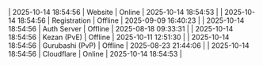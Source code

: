 | 2025-10-14 18:54:56 | Website | Online | 2025-10-14 18:54:53 |
| 2025-10-14 18:54:56 | Registration | Offline | 2025-09-09 16:40:23 |
| 2025-10-14 18:54:56 | Auth Server | Offline | 2025-08-18 09:33:31 |
| 2025-10-14 18:54:56 | Kezan (PvE) | Offline | 2025-10-11 12:51:30 |
| 2025-10-14 18:54:56 | Gurubashi (PvP) | Offline | 2025-08-23 21:44:06 |
| 2025-10-14 18:54:56 | Cloudflare | Online | 2025-10-14 18:54:53 |
